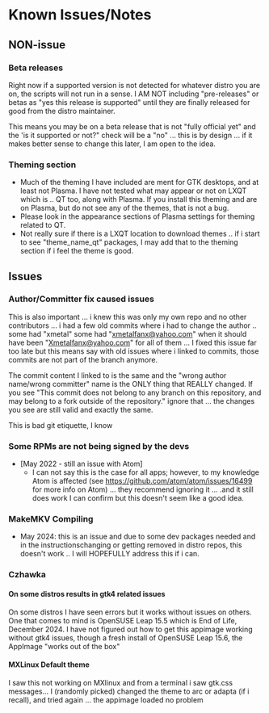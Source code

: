 # Known Issues/Notes

## NON-issue

### Beta releases

Right now if a supported version is not detected for whatever distro you are on, the scripts will not run in a sense. I AM NOT including "pre-releases" or betas as "yes this release is supported" until they are finally released for good from the distro maintainer.

This means you may be on a beta release that is not "fully official yet" and the 'is it supported or not?" check will be a "no" ... this is by design ... if it makes better sense to change this later, I am open to the idea.

### Theming section

- Much of the theming I have included are ment for GTK desktops, and at least not Plasma.  I have not tested what may appear or not on LXQT which is .. QT too, along with Plasma.  If you install this theming and are on Plasma, but do not see any of the themes, that is not a bug. 
- Please look in the appearance sections of Plasma settings for theming related to QT. 
- Not really sure if there is a LXQT location to download themes .. if i start to see "theme_name_qt" packages, I may add that to the theming section if i feel the theme is good.

## Issues

### Author/Committer fix caused issues

This is also important ... i knew this was only my own repo and no other contributors ... i had a few old commits where i had to change the author .. some had "xmetal" some had "xmetalfanx@yahoo.com" when it should have been "Xmetalfanx@yahoo.com" for all of them ... I fixed this issue far too late but this means say with old issues where i linked to commits, those commits are not part of the branch anymore.

The commit content I linked to is the same and the "wrong author name/wrong committer" name is the ONLY thing that REALLY changed. If you see "This commit does not belong to any branch on this repository, and may belong to a fork outside of the repository." ignore that ... the changes you see are still valid and exactly the same.

This is bad git etiquette, I know


### Some RPMs are not being signed by the devs

- [May 2022 - still an issue with Atom]
  - I can not say this is the case for all apps; however, to my knowledge Atom is affected (see <https://github.com/atom/atom/issues/16499> for more info on Atom) ... they recommend ignoring it ... .and it still does work I can confirm but this doesn't seem like a good idea.

### MakeMKV Compiling

- May 2024: this is an issue and due to some dev packages needed and in the instructionschanging or getting removed in distro repos, this doesn't work .. I will HOPEFULLY address this if i can.

### Czhawka

#### On some distros results in gtk4 related issues

On some distros I have seen errors but it works without issues on others.  One that comes to mind is OpenSUSE Leap 15.5 which is End of Life, December 2024.   I have not figured out how to get this appimage working without gtk4 issues, though a fresh install of OpenSUSE Leap 15.6, the AppImage "works out of the box"

#### MXLinux Default theme

I saw this not working on MXlinux and from a terminal i saw gtk.css messages... I (randomly picked) changed the theme to arc or adapta (if i recall), and tried again ... the appimage loaded no problem 